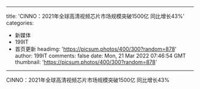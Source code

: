
---
title: 'CINNO：2021年全球高清视频芯片市场规模突破1500亿  同比增长43%'
categories: 
 - 新媒体
 - 199IT
 - 首页更新
headimg: 'https://picsum.photos/400/300?random=878'
author: 199IT
comments: false
date: Mon, 21 Mar 2022 07:46:54 GMT
thumbnail: 'https://picsum.photos/400/300?random=878'
---

<div>   
CINNO：2021年全球高清视频芯片市场规模突破1500亿  同比增长43%  
</div>
            
